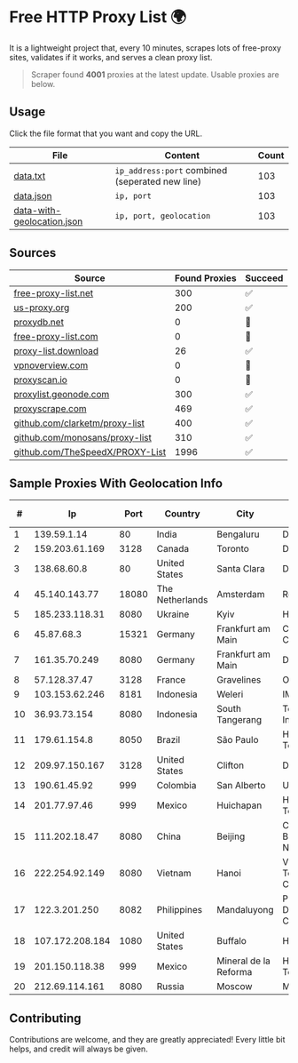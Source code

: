 
# Free HTTP Proxy List 🌍

It is a lightweight project that, every 10 minutes, scrapes lots of free-proxy sites, validates if it works, and serves a clean proxy list.


> Scraper found **4001** proxies at the latest update. Usable proxies are below.

## Usage

Click the file format that you want and copy the URL.


|File|Content|Count|
|----|-------|-----|
|[data.txt](https://raw.githubusercontent.com/themiralay/Proxy-List-World/master/data.txt)|`ip_address:port` combined (seperated new line)|103|
|[data.json](https://raw.githubusercontent.com/themiralay/Proxy-List-World/master/data.json)|`ip, port`|103|
|[data-with-geolocation.json](https://raw.githubusercontent.com/themiralay/Proxy-List-World/master/data-with-geolocation.json)|`ip, port, geolocation`|103|

## Sources

|Source|Found Proxies|Succeed|
|------|-------------|-------|
|[free-proxy-list.net](https://free-proxy-list.net)|300|✅|
|[us-proxy.org](https://www.us-proxy.org)|200|✅|
|[proxydb.net](http://proxydb.net)|0|🚫|
|[free-proxy-list.com](https://free-proxy-list.com/?page=&port=&type%5B%5D=http&type%5B%5D=https&up_time=0&search=Search)|0|🚫|
|[proxy-list.download](https://www.proxy-list.download/HTTP)|26|✅|
|[vpnoverview.com](https://vpnoverview.com/privacy/anonymous-browsing/free-proxy-servers)|0|🚫|
|[proxyscan.io](https://www.proxyscan.io)|0|🚫|
|[proxylist.geonode.com](https://proxylist.geonode.com/api/proxy-list?limit=300&page=1&sort_by=lastChecked&sort_type=desc&protocols=http,https)|300|✅|
|[proxyscrape.com](https://api.proxyscrape.com/v2/?request=displayproxies&protocol=http&timeout=10000&country=all&ssl=all&anonymity=all)|469|✅|
|[github.com/clarketm/proxy-list](https://raw.githubusercontent.com/clarketm/proxy-list/master/proxy-list-raw.txt)|400|✅|
|[github.com/monosans/proxy-list](https://raw.githubusercontent.com/monosans/proxy-list/main/proxies/http.txt)|310|✅|
|[github.com/TheSpeedX/PROXY-List](https://raw.githubusercontent.com/TheSpeedX/PROXY-List/master/http.txt)|1996|✅|


## Sample Proxies With Geolocation Info

|#|Ip|Port|Country|City|Internet Service Provider|
|-|--|----|-------|----|-------------------------|
|1|139.59.1.14|80|India|Bengaluru|DIGITALOCEAN|
|2|159.203.61.169|3128|Canada|Toronto|DigitalOcean, LLC|
|3|138.68.60.8|80|United States|Santa Clara|DigitalOcean, LLC|
|4|45.140.143.77|18080|The Netherlands|Amsterdam|RoyaleHosting BV|
|5|185.233.118.31|8080|Ukraine|Kyiv|Hosting Ukraine LTD|
|6|45.87.68.3|15321|Germany|Frankfurt am Main|Cogent Communications|
|7|161.35.70.249|8080|Germany|Frankfurt am Main|DigitalOcean, LLC|
|8|57.128.37.47|3128|France|Gravelines|OVH SAS|
|9|103.153.62.246|8181|Indonesia|Weleri|IMEDIANET|
|10|36.93.73.154|8080|Indonesia|South Tangerang|Telekomunikasi Indonesia|
|11|179.61.154.8|8050|Brazil|São Paulo|Hostzone Tecnologia LTDA|
|12|209.97.150.167|3128|United States|Clifton|DigitalOcean, LLC|
|13|190.61.45.92|999|Colombia|San Alberto|Ufinet Panama S.A.|
|14|201.77.97.46|999|Mexico|Huichapan|Hulux Telecomunicaciones|
|15|111.202.18.47|8080|China|Beijing|China Unicom Beijing Province Network|
|16|222.254.92.149|8080|Vietnam|Hanoi|VietNam Post and Telecom Corporation|
|17|122.3.201.250|8082|Philippines|Mandaluyong|Philippine Long Distance Telephone Co.|
|18|107.172.208.184|1080|United States|Buffalo|HostPapa|
|19|201.150.118.38|999|Mexico|Mineral de la Reforma|Hulux Telecomunicaciones|
|20|212.69.114.161|8080|Russia|Moscow|MegaFon|



## Contributing

Contributions are welcome, and they are greatly appreciated! Every
little bit helps, and credit will always be given.

